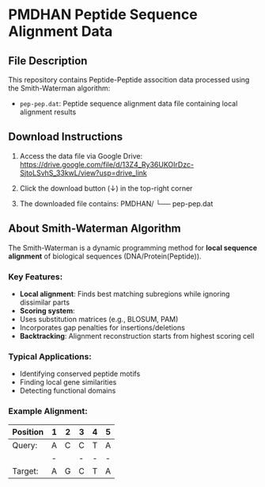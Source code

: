 # PMDHAN Peptide Sequence Alignment Data

## File Description
This repository contains Peptide-Peptide assocition data processed using the Smith-Waterman algorithm:

- `pep-pep.dat`: Peptide sequence alignment data file containing local alignment results

## Download Instructions
1. Access the data file via Google Drive:
https://drive.google.com/file/d/13Z4_Ry36UKOIrDzc-SjtoLSvhS_33kwL/view?usp=drive_link

2. Click the download button (↓) in the top-right corner
3. The downloaded file contains:
PMDHAN/
└── pep-pep.dat

## About Smith-Waterman Algorithm
The Smith-Waterman is a dynamic programming method for **local sequence alignment** of biological sequences (DNA/Protein(Peptide)).

### Key Features:
- **Local alignment**: Finds best matching subregions while ignoring dissimilar parts
- **Scoring system**: 
- Uses substitution matrices (e.g., BLOSUM, PAM)
- Incorporates gap penalties for insertions/deletions
- **Backtracking**: Alignment reconstruction starts from highest scoring cell

### Typical Applications:
- Identifying conserved peptide motifs
- Finding local gene similarities
- Detecting functional domains

### Example Alignment:
| Position | 1 | 2 | 3 | 4 | 5 |
|----------|---|---|---|---|---|
| Query:   | A | C | C | T | A |
|          | - |   | - | - | - |
| Target:  | A | G | C | T | A |
